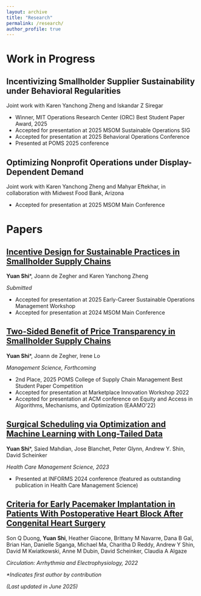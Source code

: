 ```yaml
---
layout: archive
title: "Research"
permalink: /research/
author_profile: true
---
```


Work in Progress
======
## Incentivizing Smallholder Supplier Sustainability under Behavioral Regularities
Joint work with Karen Yanchong Zheng and Iskandar Z Siregar
* Winner, MIT Operations Research Center (ORC) Best Student Paper Award, 2025
* Accepted for presentation at 2025 MSOM Sustainable Operations SIG
* Accepted for presentation at 2025 Behavioral Operations Conference
* Presented at POMS 2025 conference

## Optimizing Nonprofit Operations under Display-Dependent Demand
Joint work with Karen Yanchong Zheng and Mahyar Eftekhar, in collaboration with Midwest Food Bank, Arizona
* Accepted for presentation at 2025 MSOM Main Conference


Papers
======
## [Incentive Design for Sustainable Practices in Smallholder Supply Chains](https://papers.ssrn.com/sol3/papers.cfm?abstract_id=5039053)
**Yuan Shi***, Joann de Zegher and Karen Yanchong Zheng

_Submitted_
* Accepted for presentation at 2025 Early-Career Sustainable Operations Management Workshop
* Accepted for presentation at 2024 MSOM Main Conference

## [Two-Sided Benefit of Price Transparency in Smallholder Supply Chains](https://papers.ssrn.com/sol3/papers.cfm?abstract_id=4052928)
**Yuan Shi***, Joann de Zegher, Irene Lo

_Management Science, Forthcoming_

* 2nd Place, 2025 POMS College of Supply Chain Management Best Student Paper Competition
* Accepted for presentation at Marketplace Innovation Workshop 2022
* Accepted for presentation at ACM conference on Equity and Access in Algorithms, Mechanisms, and Optimization (EAAMO'22) 
  
## [Surgical Scheduling via Optimization and Machine Learning with Long-Tailed Data](https://arxiv.org/abs/2202.06383)
**Yuan Shi***, Saied Mahdian, Jose Blanchet, Peter Glynn, Andrew Y. Shin, David Scheinker

_Health Care Management Science, 2023_

* Presented at INFORMS 2024 conference (featured as outstanding publication in Health Care Management Science)

## [Criteria for Early Pacemaker Implantation in Patients With Postoperative Heart Block After Congenital Heart Surgery](https://www.ahajournals.org/doi/full/10.1161/CIRCEP.122.011145)
Son Q Duong, **Yuan Shi**, Heather Giacone, Brittany M Navarre, Dana B Gal, Brian Han, Danielle Sganga, Michael Ma, Charitha D Reddy, Andrew Y Shin, David M Kwiatkowski, Anne M Dubin, David Scheinker, Claudia A Algaze

_Circulation: Arrhythmia and Electrophysiology, 2022_



_*Indicates first author by contribution_

_(Last updated in June 2025)_


